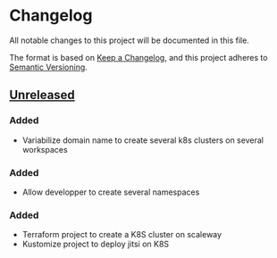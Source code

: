 # Changelog

All notable changes to this project will be documented in this file.

The format is based on [Keep a Changelog](https://keepachangelog.com/en/1.0.0/),
and this project adheres to [Semantic
Versioning](https://semver.org/spec/v2.0.0.html).

## [Unreleased]

### Added

- Variabilize domain name to create several k8s clusters on several workspaces

### Added

- Allow developper to create several namespaces

### Added

- Terraform project to create a K8S cluster on scaleway
- Kustomize project to deploy jitsi on K8S

[Unreleased]: https://github.com/openfun/jitsi-k8s